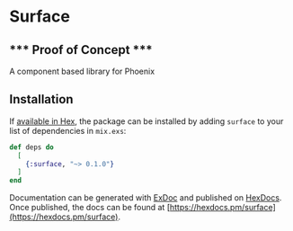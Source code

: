 # Surface

## *** Proof of Concept ***

A component based library for Phoenix

## Installation

If [available in Hex](https://hex.pm/docs/publish), the package can be installed
by adding `surface` to your list of dependencies in `mix.exs`:

```elixir
def deps do
  [
    {:surface, "~> 0.1.0"}
  ]
end
```

Documentation can be generated with [ExDoc](https://github.com/elixir-lang/ex_doc)
and published on [HexDocs](https://hexdocs.pm). Once published, the docs can
be found at [https://hexdocs.pm/surface](https://hexdocs.pm/surface).

